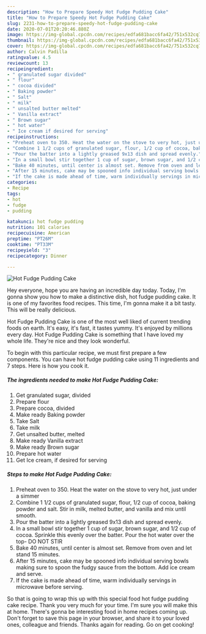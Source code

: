 ```yaml
---
description: "How to Prepare Speedy Hot Fudge Pudding Cake"
title: "How to Prepare Speedy Hot Fudge Pudding Cake"
slug: 2231-how-to-prepare-speedy-hot-fudge-pudding-cake
date: 2020-07-01T20:20:46.880Z
image: https://img-global.cpcdn.com/recipes/edfa681bacc6fa42/751x532cq70/hot-fudge-pudding-cake-recipe-main-photo.jpg
thumbnail: https://img-global.cpcdn.com/recipes/edfa681bacc6fa42/751x532cq70/hot-fudge-pudding-cake-recipe-main-photo.jpg
cover: https://img-global.cpcdn.com/recipes/edfa681bacc6fa42/751x532cq70/hot-fudge-pudding-cake-recipe-main-photo.jpg
author: Calvin Padilla
ratingvalue: 4.5
reviewcount: 13
recipeingredient:
- " granulated sugar divided"
- " flour"
- " cocoa divided"
- " Baking powder"
- " Salt"
- " milk"
- " unsalted butter melted"
- " Vanilla extract"
- " Brown sugar"
- " hot water"
- " Ice cream if desired for serving"
recipeinstructions:
- "Preheat oven to 350. Heat the water on the stove to very hot, just under a simmer"
- "Combine 1 1/2 cups of granulated sugar, flour, 1/2 cup of cocoa, baking powder and salt. Stir in milk, melted butter, and vanilla and mix until smooth."
- "Pour the batter into a lightly greased 9x13 dish and spread evenly."
- "In a small bowl stir together 1 cup of sugar, brown sugar, and 1/2 cup of cocoa. Sprinkle this evenly over the batter. Pour the hot water over the top- DO NOT STIR"
- "Bake 40 minutes, until center is almost set. Remove from oven and let stand 15 minutes."
- "After 15 minutes, cake may be spooned info individual serving bowls making sure to spoon the fudgy sauce from the bottom. Add ice cream and serve."
- "If the cake is made ahead of time, warm individually servings in microwave before serving."
categories:
- Recipe
tags:
- hot
- fudge
- pudding

katakunci: hot fudge pudding 
nutrition: 101 calories
recipecuisine: American
preptime: "PT26M"
cooktime: "PT33M"
recipeyield: "3"
recipecategory: Dinner

---
```



![Hot Fudge Pudding Cake](https://img-global.cpcdn.com/recipes/edfa681bacc6fa42/751x532cq70/hot-fudge-pudding-cake-recipe-main-photo.jpg)

Hey everyone, hope you are having an incredible day today. Today, I'm gonna show you how to make a distinctive dish, hot fudge pudding cake. It is one of my favorites food recipes. This time, I'm gonna make it a bit tasty. This will be really delicious.

Hot Fudge Pudding Cake is one of the most well liked of current trending foods on earth. It's easy, it's fast, it tastes yummy. It's enjoyed by millions every day. Hot Fudge Pudding Cake is something that I have loved my whole life. They're nice and they look wonderful.




To begin with this particular recipe, we must first prepare a few components. You can have hot fudge pudding cake using 11 ingredients and 7 steps. Here is how you cook it.

<!--inarticleads1-->

##### The ingredients needed to make Hot Fudge Pudding Cake:

1. Get  granulated sugar, divided
1. Prepare  flour
1. Prepare  cocoa, divided
1. Make ready  Baking powder
1. Take  Salt
1. Take  milk
1. Get  unsalted butter, melted
1. Make ready  Vanilla extract
1. Make ready  Brown sugar
1. Prepare  hot water
1. Get  Ice cream, if desired for serving




<!--inarticleads2-->

##### Steps to make Hot Fudge Pudding Cake:

1. Preheat oven to 350. Heat the water on the stove to very hot, just under a simmer
1. Combine 1 1/2 cups of granulated sugar, flour, 1/2 cup of cocoa, baking powder and salt. Stir in milk, melted butter, and vanilla and mix until smooth.
1. Pour the batter into a lightly greased 9x13 dish and spread evenly.
1. In a small bowl stir together 1 cup of sugar, brown sugar, and 1/2 cup of cocoa. Sprinkle this evenly over the batter. Pour the hot water over the top- DO NOT STIR
1. Bake 40 minutes, until center is almost set. Remove from oven and let stand 15 minutes.
1. After 15 minutes, cake may be spooned info individual serving bowls making sure to spoon the fudgy sauce from the bottom. Add ice cream and serve.
1. If the cake is made ahead of time, warm individually servings in microwave before serving.




So that is going to wrap this up with this special food hot fudge pudding cake recipe. Thank you very much for your time. I'm sure you will make this at home. There's gonna be interesting food in home recipes coming up. Don't forget to save this page in your browser, and share it to your loved ones, colleague and friends. Thanks again for reading. Go on get cooking!
